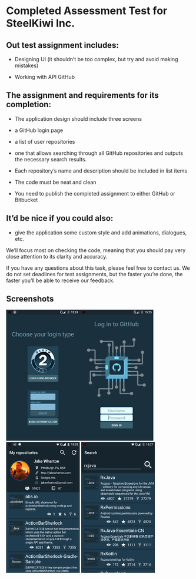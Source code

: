 
# Completed Assessment Test for SteelKiwi Inc.

## Out test assignment includes:

* Designing UI (it shouldn’t be too complex, but try and avoid making
mistakes)

* Working with API GitHub

## The assignment and requirements for its completion:

* The application design should include three screens

* a GitHub login page

* a list of user repositories

* one that allows searching through all GitHub repositories and
outputs the necessary search results.

* Each repository’s name and description should be included in list
items

* The code must be neat and clean

* You need to publish the completed assignment to either GitHub or
Bitbucket

## It’d be nice if you could also:

* give the application some custom style and add animations,
dialogues, etc.

We’ll focus most on checking the code, meaning that you should pay very
close attention to its clarity and accuracy.

If you have any questions about this task, please feel free to contact us.
We do not set deadlines for test assignments, but the faster you’re done,
the faster you’ll be able to receive our feedback. 

## Screenshots

![login type chooser screen](/art/1.png)![basic auth screen](/art/2.png)![user repos screen](/art/3.png) ![search screen](/art/4.png)


